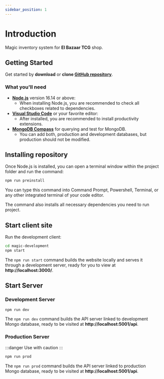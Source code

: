 ```yaml
---
sidebar_position: 1
---
```


# Introduction

Magic inventory system for **El Bazaar TCG** shop.

## Getting Started

Get started by **download** or **clone [GitHub repository](https://github.com/AlexRuiz98/Magic)**.


### What you'll need

- **[Node.js](https://nodejs.org/en/download/)** version 16.14 or above:
  - When installing Node.js, you are recommended to check all checkboxes related to dependencies.
- **[Visual Studio Code](https://code.visualstudio.com/)** or your favorite editor:
  - After installed, you are recommended to install productivity extensions.
- **[MongoDB Compass](https://www.mongodb.com/products/compass)** for querying and test for MongoDB.
  - You can add both, production and development databases, but production should not be modified.

## Installing repository 

Once Node.js is installed, you can open a terminal window within the project folder and run the command:

```bash
npm run preinstall
```

You can type this command into Command Prompt, Powershell, Terminal, or any other integrated terminal of your code editor.

The command also installs all necessary dependencies you need to run project.

## Start client site

Run the development client:

```bash
cd magic-development
npm start
```

The `npm run start` command builds the website locally and serves it through a development server, ready for you to view at **http://localhost:3000/**.

## Start Server

### Development Server
```bash
npm run dev
```
The `npm run dev` command builds the API server linked to development Mongo database, ready to be visited at **http://localhost:5001/api**. 

### Production Server
:::danger Use with caution
:::
```bash
npm run prod
```
The `npm run prod` command builds the API server linked to production Mongo database, ready to be visited at **http://localhost:5001/api**. 